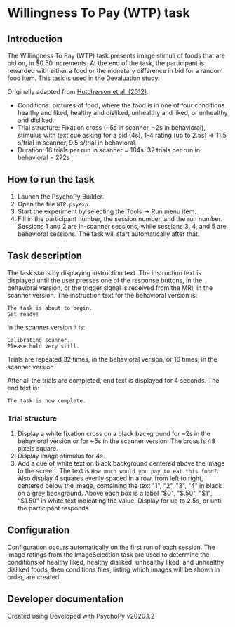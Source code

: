 # Willingness To Pay (WTP) task

## Introduction

The Willingness To Pay (WTP) task presents image stimuli of foods that are bid on, in $0.50 increments. At the end of the task, the participant is rewarded with either a food or the monetary difference in bid for a random food item. This task is used in the Devaluation study.

Originally adapted from [Hutcherson et al. (2012)](https://doi.org/10.1523/JNEUROSCI.6387-11.2012).

- Conditions: pictures of food, where the food is in one of four conditions healthy and liked, healthy and disliked, unhealthy and liked, or unhealthy and disliked.
- Trial structure: Fixation cross (~5s in scanner, ~2s in behavioral), stimulus with text cue asking for a bid (4s), 1-4 rating (up to 2.5s) => 11.5 s/trial in scanner, 9.5 s/trial in behavioral.
- Duration: 16 trials per run in scanner = 184s. 32 trials per run in behavioral = 272s

## How to run the task

1. Launch the PsychoPy Builder.
2. Open the file `WTP.psyexp`.
3. Start the experiment by selecting the Tools -> Run menu item.
4. Fill in the participant number, the session number, and the run number. Sessions 1 and 2 are in-scanner sessions, while sessions 3, 4, and 5 are behavioral sessions. The task will start automatically after that.

## Task description

The task starts by displaying instruction text. The instruction text is displayed until the user presses one of the response buttons, in the behavioral version, or the trigger signal is received from the MRI, in the scanner version. The instruction text for the behavioral version is:
```
The task is about to begin.
Get ready!
```
In the scanner version it is:
```
Calibrating scanner.
Please hold very still.
```

Trials are repeated 32 times, in the behavioral version, or 16 times, in the scanner version.

After all the trials are completed, end text is displayed for 4 seconds. The end text is:
```
The task is now complete.
```

### Trial structure

1. Display a white fixation cross on a black background for ~2s in the behavioral version or for ~5s in the scanner version. The cross is 48 pixels square.
2. Display image stimulus for 4s.
3. Add a cue of white text on black background centered above the image to the screen. The text is `How much would you pay to eat this food?`. Also display 4 squares evenly spaced in a row, from left to right, centered below the image, containing the text "1", "2", "3", "4" in black on a grey background. Above each box is a label "$0", "$.50", "$1", "$1.50" in white text indicating the value. Display for up to 2.5s, or until the participant responds.

## Configuration
Configuration occurs automatically on the first run of each session. The image ratings from the ImageSelection task are used to determine the conditions of healthy liked, healthy disliked, unhealthy liked, and unhealthy disliked foods, then conditions files, listing which images will be shown in order, are created.

## Developer documentation
Created using Developed with PsychoPy v2020.1.2
